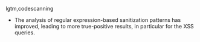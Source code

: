 lgtm,codescanning
* The analysis of regular expression-based sanitization patterns has improved,
  leading to more true-positive results, in particular for the XSS queries.
